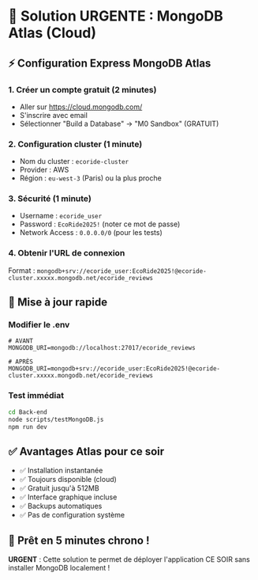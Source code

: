 # 🚀 Solution URGENTE : MongoDB Atlas (Cloud)

## ⚡ Configuration Express MongoDB Atlas

### 1. Créer un compte gratuit (2 minutes)

-   Aller sur https://cloud.mongodb.com/
-   S'inscrire avec email
-   Sélectionner "Build a Database" → "M0 Sandbox" (GRATUIT)

### 2. Configuration cluster (1 minute)

-   Nom du cluster : `ecoride-cluster`
-   Provider : AWS
-   Région : `eu-west-3` (Paris) ou la plus proche

### 3. Sécurité (1 minute)

-   Username : `ecoride_user`
-   Password : `EcoRide2025!` (noter ce mot de passe)
-   Network Access : `0.0.0.0/0` (pour les tests)

### 4. Obtenir l'URL de connexion

Format : `mongodb+srv://ecoride_user:EcoRide2025!@ecoride-cluster.xxxxx.mongodb.net/ecoride_reviews`

## 🔧 Mise à jour rapide

### Modifier le .env

```env
# AVANT
MONGODB_URI=mongodb://localhost:27017/ecoride_reviews

# APRÈS
MONGODB_URI=mongodb+srv://ecoride_user:EcoRide2025!@ecoride-cluster.xxxxx.mongodb.net/ecoride_reviews
```

### Test immédiat

```bash
cd Back-end
node scripts/testMongoDB.js
npm run dev
```

## ✅ Avantages Atlas pour ce soir

-   ✅ Installation instantanée
-   ✅ Toujours disponible (cloud)
-   ✅ Gratuit jusqu'à 512MB
-   ✅ Interface graphique incluse
-   ✅ Backups automatiques
-   ✅ Pas de configuration système

## 🎯 Prêt en 5 minutes chrono !

**URGENT** : Cette solution te permet de déployer l'application CE SOIR sans installer MongoDB localement !
